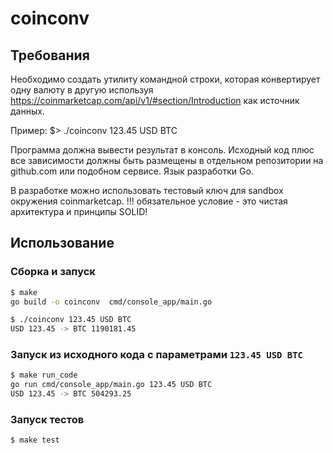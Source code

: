 # coinconv 

## Требования
Необходимо создать утилиту командной строки, которая конвертирует одну валюту в другую используя
https://coinmarketcap.com/api/v1/#section/Introduction как источник данных.

Пример:
$> ./coinconv 123.45 USD BTC

Программа должна вывести результат в консоль.
Исходный код плюс все зависимости должны быть размещены в отдельном репозитории на github.com или подобном сервисе.
Язык разработки Go.

В разработке можно использовать тестовый ключ для sandbox окружения coinmarketcap.
!!! обязательное условие - это чистая архитектура и принципы SOLID!

## Использование

### Сборка и запуск
```bash
$ make
go build -o coinconv  cmd/console_app/main.go

$ ./coinconv 123.45 USD BTC
USD 123.45 -> BTC 1190181.45
```

### Запуск из исходного кода с параметрами ```123.45 USD BTC```
```bash
$ make run_code
go run cmd/console_app/main.go 123.45 USD BTC
USD 123.45 -> BTC 504293.25
```

### Запуск тестов
```bash
$ make test
```

